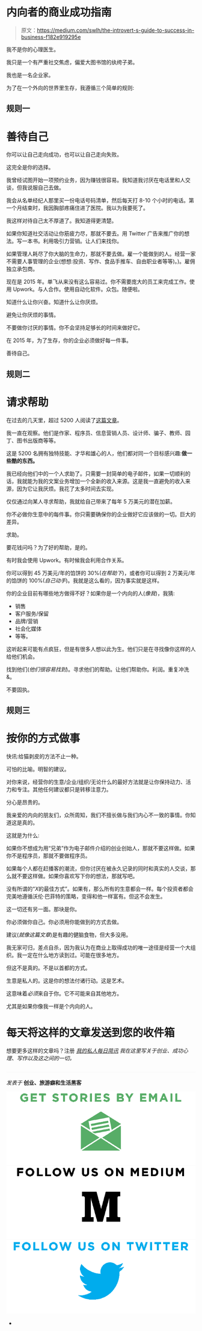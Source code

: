 # 内向者的商业成功指南

> 原文：<https://medium.com/swlh/the-introvert-s-guide-to-success-in-business-f182e919295e>

我不是你的心理医生。

我只是一个有严重社交焦虑，偏爱大图书馆的纨绔子弟。

我也是一名企业家。

为了在一个外向的世界里生存，我遵循三个简单的规则:

## 规则一

# 善待自己

你可以让自己走向成功，也可以让自己走向失败。

这完全是你的选择。

我曾经试图开始一项预约业务，因为赚钱很容易。我知道我讨厌在电话里和人交谈，但我说服自己去做。

我会从名单经纪人那里买一份电话号码清单，然后每天打 8-10 个小时的电话。第一个月结束时，我因胸部疼痛住进了医院。我以为我要死了。

我这样对待自己太不厚道了。我知道得更清楚。

如果你知道社交活动让你筋疲力尽，那就不要去。用 Twitter 广告来推广你的想法。写一本书。利用吸引力营销。让人们来找你。

如果管理人耗尽了你大脑的生命力，那就不要去做。雇一个能做到的人。经营一家不需要人事管理的企业(想想:投资、写作、食品手推车、自由职业者等等)。)。雇佣独立承包商。

现在是 2015 年。单飞从来没有这么容易过。你不需要庞大的员工来完成工作。使用 Upwork。与人合作。使用自动化软件。众包。随便啦。

知道什么让你兴奋。知道什么让你厌烦。

避免让你厌烦的事情。

不要做你讨厌的事情。你不会坚持足够长的时间来做好它。

在 2015 年，为了生存，你的企业必须做好每一件事。

善待自己。

## 规则二

# 请求帮助

在过去的几天里，超过 5200 人阅读了[这篇文章](https://blog.growth.supply/how-i-made-my-first-1-000-000-a0b47557ec26)。

我一直在观察。他们是作家、程序员、信息营销人员、设计师、骗子、教师、园丁、图书出版商等等。

这是 5200 名拥有独特技能、才华和雄心的人，他们都对同一个目标感兴趣:**做一些酷的东西。**

我已经向他们中的一个人求助了。只需要一封简单的电子邮件，如果一切顺利的话，我就能为我的文案业务增加一个全新的收入来源。这是我一直避免的收入来源，因为它让我厌烦。我花了太多时间去实现。

仅仅通过向某人寻求帮助，我就给自己带来了每年 5 万美元的潜在加薪。

你不必做你生意中的每件事。你只需要确保你的企业做好它应该做的一切。巨大的差异。

求助。

要花钱问吗？为了好的帮助，是的。

有时我会使用 Upwork。有时候我会利用合作关系。

你可以得到 45 万美元/年的馅饼的 30%(*在帮助下*)，或者你可以得到 2 万美元/年的馅饼的 100%(*自己动手*)。我就是这么看的，因为事实就是这样。

你的企业目前有哪些地方做得不好？如果你是一个内向的人(*像我*)，我猜:

*   销售
*   客户服务/保留
*   品牌/营销
*   社会化媒体
*   等等。

这听起来可能有点疯狂，但是有很多人想以此为生。他们只是在寻找像你这样的人给他们机会。

找到他们(*他们很容易找到*)。寻求他们的帮助。让他们帮助你。利润。重复冲洗&。

不要固执。

## 规则三

# 按你的方式做事

快讯:给猫剥皮的方法不止一种。

可怕的比喻。明智的建议。

对你来说，经营你的生意/企业/组织/无论什么的最好方法就是让你保持动力、活力和专注。其他任何建议都只是转移注意力。

分心是昂贵的。

我亲爱的内向的朋友们，众所周知，我们不擅长做与我们内心不一致的事情。你知道这是真的。

这就是为什么:

如果你不想成为用“兄弟”作为电子邮件介绍的创业创始人，那就不要这样做。如果你不是程序员，那就不要做程序员。

如果每个人都在赶播客的潮流，但你讨厌在被永久记录的同时和真实的人交谈，那么就不要这样做。如果你喜欢写下你的想法，那就写吧。

没有所谓的“*X*的最佳方式”。如果有，那么所有的生意都会一样。每个投资者都会完美地遵循沃伦·巴菲特的策略，变得和他一样富有。但这不会发生。

这一切还有另一面。那块是你。

你必须做你自己。你必须用你能做到的方式去做。

建议(*就像这篇文章*)是有趣的健脑食物，但大多没用。

我无家可归，差点自杀，因为我认为在商业上取得成功的唯一途径是经营一个大组织。我一定在什么地方读到过。可能在很多地方。

但这不是真的。不是以首都的方式。

生意是私人的。这是你的想法付诸行动。这是艺术。

这意味着*必须*来自于你。它不可能来自其他地方。

尤其是如果你像我一样是个内向的人。

# 每天将这样的文章发送到您的收件箱

想要更多这样的文章吗？注册 [*我的私人每日简讯*](https://mikeshreeve.clickfunnels.com/mediumnewslettersignup) *我在这里写关于创业、成功心理、写作以及这之间的一切。*

![](img/c1192ebad88d6b1fc6ae1d6a2bc61154.png)

*发表于* **创业、旅游癖和生活黑客**

[![](img/de26c089e79a3a2a25d2b750ff6db50f.png)](http://supply.us9.list-manage.com/subscribe?u=310af6eb2240d299c7032ef6c&id=d28d8861ad)[![](img/f47a578114e0a96bdfabc3a5400688d5.png)](https://blog.growth.supply/)[![](img/c1351daa9c4f0c8ac516addb60c82f6b.png)](https://twitter.com/swlh_)

-